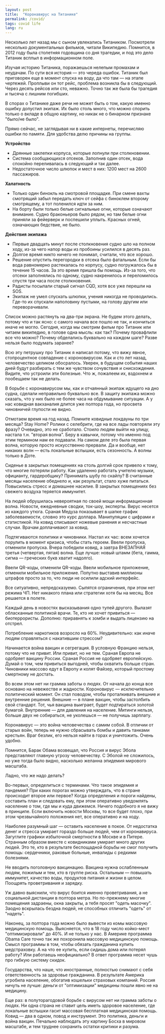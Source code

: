 ```yaml
---
layout: post
title:  "Коронавирус на Титанике"
permalink: /covid/
tags: covid life
lang: ru
---
```


Несколько лет назад мы с сыном увлекались Титаником. Посмотрели несколько
документальных фильмов, читали Википедию. Помнится, в 2012 году была столетняя
годовщина со дня трагедии, и под это дело Титаник всплыл в информационном поле.

Изучая историю Титаника, поражаешься нелепым промахам и неудачам. По сути вся
история — это череда ошибок. Титаник был приговорен еще в момент спуска на воду,
да что там — на этапе чертежей. Проплыви он тот рейс, проблема возникла бы в
следующий. Через десять рейсов или сто, неважно. Точно так же была бы трагедия и
тысяча с лишним погибших.

В спорах о Титанике даже речи не может быть о том, какую именно ошибку допустил
экипаж. Их было столь много, что можно спорить только о вкладе в общую картину,
но никак не о бинарном признаке "было/не было".

Прямо сейчас, не заглядывая ни в какие интернеты, перечисляю ошибки по
памяти. Для удобства делю причины на группы.

**Устройство**

- Дрянные заклепки корпуса, которые лопнули при столкновении.
- Система сообщающихся отсеков. Заполнив один отсек, вода спокойно переливалась в
следующий и так далее.
- Недостаточное число шлюпок и мест в них: 1200 мест на 2600 пассажиров.

**Халатность**
- Только один бинокль на смотровой площадке. При смене вахты смотрящий забыл
передать ключ от сейфа с биноклем второму смотрящему, а тот поленился идти за
ним.
- На борту были только белые сигнальные огни, которые означают внимание. Судно
браконьеров было рядом, но там белые огни приняли за фейерверк и поспешили
уплыть. Красных огней, означающих бедствие, не было.

**Действия экипажа**

- Первые двадцать минут после столкновения судно шло на полном
ходу, из-за чего напор воды из пробоины усилился в десять раз.
- Долгое время никто ничего не понимал, считали, что все хорошо.
- Решение опустить перегородки в отсека было фатальным. Если бы вода равномерно
растекалась по корпусу, судно погружалось бы в течение 15 часов. За это время
пришла бы помощь. Из-за того, что отсеки заполнялись по одному, судно
накренилось и переломилось спустя три часа после столкновения.
- Радисты посылали старый сигнал CQD, хотя все уже перешли на SOS.
- Экипаж не умел спускать шлюпки, учения никогда не проводились. Где-то их
спускали наполовину пустыми, на голову другим или переворачивали.

Список можно растянуть на два-три экрана. Не будем этого делать, потому что и
так ясно: с самого начала все пошло не так, и кончиться иначе не могло. Сегодня,
когда мы смотрим фильм про Титаник или читаем википедию, в голове одна мысль:
как так? Почему провафлили все что можно? Почему обделались буквально на каждом
шаге? Разве нельзя было подумать заранее?

Всю эту петрушку про Титаник я написал потому, что вижу явное, стопроцентное
совпадение с короновирусом. Как и сто лет назад, человечество целиком
обосралось. Уверен, в будущем события наших дней будут разбирать с тем же
чувством сочувствия и снисхождения. Видите, что устроили эти болезные. Что ж,
пожалеем их, вздохнем и пообещаем так не делать.

В борьбе с коронавирусом мы, как и отчаянный экипаж идущего на дно судна,
сделали неправильно буквально все. В защиту экипажа можно сказать, что у них
было не более часа на обдумывание ситуации. А у нас ковидная вакханалия длится
уже полтора года, но просвета чиновничей глупости не видно.

Отмотаем время на год назад. Помните ковидные локдауны по три месяца? Stay Home?
Ролики с селебрити, где на все лады повторяли эту фразу? Очевидно, это не
сработало. Стоило людям выйти на улицу, настала т.н. "вторая волна". Беру в
кавычки, потому что именно под этим термином нам ее подавали. На самом деле это
была первая волна, которую просто искусственно прервали. Да и вообще, нет
никаких волн — есть локальные вспышки, есть сезонность. А волны только в Доте.

Сиденье в закрытых помещениях на столь долгий срок привело к тому, что многие
потеряли работу. Как удаленно работать учителю музыки, официанту, гардеробщику?
Принимать шубу по скайпу? В считанные месяцы население обеднело и, как
результат, стало хуже питаться. Повысились стресс и домашнее насилие. В закрытых
помещениях без свежего воздуха теряется иммунитет.

На людей обрушилась невероятная по своей мощи информационная волна. Новости,
ежедневные сводки, ток-шоу, эксперты. Вирус несется из каждого утюга. Сраная
Медуза показывает в шапке график заболеваемости, словно это курс
доллара. Манипуляции с цифрами и статистикой. На ковид списывают ножевые ранения
и несчастные случаи. Врачам доплачивают за ковид.

Подтягиваются политики и чиновники. Настал их час: всем хочется порулить в
момент кризиса, чтобы стать героем. Ввели пропуска, отменили пропуска. Вчера
победили ковид, а завтра ВНЕЗАПНАЯ третья (четвертая, пятая) волна. Еще лучше:
новый штамм (бета, гамма, сигма — греческих букв хватит надолго).

Ввели QR-коды, отменили QR-коды. Ввели мобильное приложение, отменили мобильное
приложение. Попутно выставив миллионы штрафов просто за то, что люди не осилили
адский интерфейс.

Все ситуативно, непредсказуемо. Сыпятся ограничения, при этом нет режима ЧП. Нет
никакого плана или стратегии хотя бы на месяц. Все решается в полете.

Каждый день в новостях высказывания одно тупей другого. Вылазят обласканные
политикой врачи. Те, кто не хочет привиться — биотеррористы. Дополню: приравнять
к зомби и выдать лицензию на отстрел.

Потребление наркотиков возросло на 60%. Неудивительно: как иначе людям
справляться с накатившим стрессом?

Начинается война вакцин и сегрегация. В условную Францию нельзя, потому что не
привит. Или привит, но не тем. Сраная Европа не одобряет вакцину России. Сраная
Россия не одобряет европейскую. Думай о том, чем привиться выгодней, чтобы
охватить больше стран. Чиновники массово едут в Европу и колят Файзер, который
простому смертному не достать.

Во всем этом нет ни грамма заботы о людях. От начала до конца все основано на
невежестве и жадности. Короновирус — исключительно политический момент. Он стал
поводом, чтобы проталкивать внешние и внутренние решения. Внешние — в плане
вакцин, чтобы застолбить свой стандарт. Тот, чья вакцина выиграет, будет
подтираться золотой бумагой. Внутренние — для давления на население. Митинги
нельзя, больше двух не собираться, не уколешься — не получишь зарплату.

Коронавирус — это война человечества с самим собой. В отличии от старых войн,
теперь не нужно сбрасывать бомбы и давить танками крестьян. Враг безлик, его
нельзя найти в горах и уничтожить. Очень удобно.

Помнится, Барак Обама возвещал, что Россия и вирус Эбола представляют главную
угрозу человечеству. С Эболой не сложилось, но уже тогда было видно, насколько
желанна эпидемия мирового масштаба.

Ладно, что же надо делать?

Во-первых, определиться с терминами. Что такое эпидемия и пандемия? При каких
порогах можно утверждать, что в стране происходит второе или первое? Когда
определения и пороги найдены, составить план и следовать ему, при этом
оперативно уведомлять население о том, где мы и куда движемся. Ничего подобного
я не вижу в принципе. Если включить новости Москвы, то все будет плохо, при этом
чрезвычайного положения нет, все оперативно и на ходу.

Наиболее разумный шаг — оставить население в покое. От недостатка денег и
стресса умирает гораздо больше людей, чем от коронавируса. Загуглите графики
избыточной смертности в Москве и в Питере. Странным образом вместе с ковидниками
умирает много других людей. Это те, кто в результате беспощадной борьбы не смог
получить помощь: сердечники, раковые больные, инвалиды с редкими болезнями.

Не вводить поголовную вакцинацию. Вакцина нужна ослабленным людям, пожилым и
тем, кто в группе риска. Остальным — повышать иммунитет, качество воды,
продуктов питания и жизни в целом. Поощрять проветривания и зарядку.

Уж давно выяснили, что вирус боится именно проветривания, а не социальной
дистанции в полтора метра. Но по-прежнему многие помещения задраены, окна
закрыты, а тебя просят "одеть масочку". Заодно вскрылась бездна людей, не
способных отличить "одеть" от "надеть".

Наконец, за полтора года можно было вывести из комы массовую медицинскую
помощь. Выясняется, что в 18 году число койко-мест "оптимизировали" до 40%. И не
только у нас. В Америке программа Obama Care точно так же похоронила массовую
медицинскую помощь. Смысл программы в том, чтобы обязать гражданина купить
медстраховку. А на что ее купить, если сидишь дома или потерял работу? Или
работаешь неофициально? В ответ программа несет чушь про гибкую систему скидок.

Государства, что наше, что иностранные, полностью снимают с себя ответственность
за здоровье гражданина. В результате Америка угробила население, обогатив
кошельки страховых компаний. Россия ничуть не лучше: деньги от "оптимизации"
медицины пошли явно не на медицину.

Еще раз: в полуторагодовой борьбе с вирусом нет ни грамма заботы о людях. Ни
одна страна не ставит цель иметь здоровое население, где локальные вспышки гасит
массовая бесплатная медицинская помощь. Ковид — два в одном, повод и
инструмент. Это политика, деньги и война вакцин. Печально наблюдать эту картину
Босха в мировом масштабе, и тем труднее сохранить остатки критики и разума.
